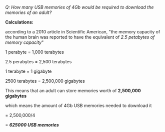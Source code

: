 *Q: How many USB memories of 4Gb would be required to download the memories of an adult?*

**Calculations:**

according to a 2010 article in Scientific American, "the memory capacity of the human brain was 
reported to have the equivalent of *2.5 petabytes of memory capacity*"

1 perabyte = 1,000 terabytes

2.5 perabytes = 2,500 terabytes

1 terabyte = 1 gigabyte

2500 terabytes = 2,500,000 gigabytes

This means that an adult can store memories worth of **2,500,000 gigabytes**

which means the amount of 4Gb USB memories needed to download it 

= 2,500,000/4

= ***625000 USB memories***
